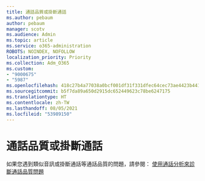 ```yaml
---
title: 通話品質或掛斷通話
ms.author: pebaum
author: pebaum
manager: scotv
ms.audience: Admin
ms.topic: article
ms.service: o365-administration
ROBOTS: NOINDEX, NOFOLLOW
localization_priority: Priority
ms.collection: Adm_O365
ms.custom:
- "9000675"
- "5987"
ms.openlocfilehash: 418c27b4a77038a0bcf001df31f331dfec64cec73ae4423b441c849b63e0bc48
ms.sourcegitcommit: b5f7da89a650d2915dc652449623c78be6247175
ms.translationtype: HT
ms.contentlocale: zh-TW
ms.lasthandoff: 08/05/2021
ms.locfileid: "53989150"
---
```

# <a name="call-quality-or-dropped-calls"></a>通話品質或掛斷通話

如果您遇到類似音訊或掛斷通話等通話品質的問題，請參閱： [使用通話分析來診斷通話品質問題](https://docs.microsoft.com/microsoftteams/use-call-analytics-to-troubleshoot-poor-call-quality#troubleshoot-call-quality-problems-using-call-analytics)